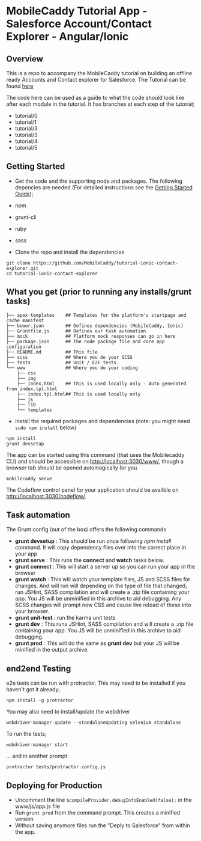 # MobileCaddy Tutorial App - Salesforce Account/Contact Explorer - Angular/Ionic

## Overview

This is a repo to accompany the MobileCaddy tutorial on building an offline ready Accounts and Contact explorer for Salesforce. The Tutorial can be found [here](http://developer.mobilecaddy.net/docs/tutorials/accounts-contact-explorer)

The code here can be used as a guide to what the code should look like after each module in the tutorial. It has branches at each step of the tutorial;
* tutorial/0
* tutorial/1
* tutorial/3
* tutorial/3
* tutorial/4
* tutorial/5

## Getting Started

* Get the code and the supporting node and packages. The following depencies are needed (For detailed instructions see the [Getting Started Guide](http://developer.mobilecaddy.net/docs));
 * npm
 * grunt-cli
 * ruby
 * sass


* Clone the repo and install the dependencies

```
git clone https://github.com/MobileCaddy/tutorial-ionic-contact-explorer.git
cd tutorial-ionic-contact-explorer
```

## What you get (prior to running any installs/grunt tasks)

```
├── apex-templates	  ## Templates for the platform's startpage and cache manifest
├── bower.json        ## Defines dependencies (MobileCaddy, Ionic)
├── Gruntfile.js      ## Defines our task automation
├── mock              ## Platform mock responses can go in here
├── package.json      ## The node package file and core app configuration
├── README.md         ## This file
├── scss              ## Where you do your SCSS
├── tests             ## Unit / E2E tests
└── www               ## Where you do your coding
    ├── css
    ├── img
    ├── index.html    ## This is used locally only - Auto generated from index.tpl.html
    ├── index.tpl.html## This is used locally only
    ├── js
    ├── lib
    └── templates
```

* Install the required packages and dependencies (note: you might need `sudo npm install` below)

```
npm install
grunt devsetup
```

The app can be started using this command (that uses the Mobilecaddy CLI) and should be accessible on [http://localhost:3030/www/](http://localhost:3030/www/), though a browser tab should be opened automagically for you.

```
mobilecaddy serve
```

The Codeflow control panel for your application should be availble on [http://localhost:3030/codeflow/](http://localhost:3030/codeflow/).


## Task automation

The Grunt config (out of the box) offers the following commands

* **grunt devsetup** : This should be run once following _npm install_ command. It will copy dependency files over into the correct place in your app
* **grunt serve** : This runs the **connect** and **watch** tasks below.
* **grunt connect** : This will start a server up so you can run your app in the browser
* **grunt watch** : This will watch your template files, JS and SCSS files for changes. And will run will depending on the type of file that changed, run JSHint, SASS compilation and will create a .zip file containing your app. You JS will be unminified in this archive to aid debugging. Any SCSS changes will prompt new CSS and cause live reload of these into your browser.
* **grunt unit-test** : run the karma unit tests
* **grunt dev** : This runs JSHint, SASS compilation and will create a .zip file containing your app. You JS will be unminified in this archive to aid debugging.
* **grunt prod** : This will do the same as **grunt dev** but your JS will be minified in the output archive.

## end2end Testing

e2e tests can be run with protractor. This may need to be installed if you haven't got it already;

```
npm install -g protractor
```

You may also need to install/update the webdriver

```
webdriver-manager update --standaloneUpdating selenium standalone
```

To run the tests;

```
webdriver-manager start
```
... and in another prompt
```
protractor tests/protractor.config.js
```

## Deploying for Production

* Uncomment the line `$compileProvider.debugInfoEnabled(false);` in the www/js/app.js file
* Run `grunt prod` from the command prompt. This creates a minified version
* Without saving anymore files run the "Deply to Salesforce" from within the app.
